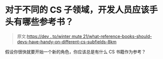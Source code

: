 # 对于不同的 CS 子领域，开发人员应该手头有哪些参考书？

> 原文:[https://dev . to/winter mute 21/what-reference-books-should-devs-have-handy-on-different-cs-subfields-8km](https://dev.to/wintermute21/what-reference-books-should-devs-have-handy-on-different-cs-subfields-8km)

假设你很快就要开始一个新的角色，你应该总是有什么 CS 书籍作为参考？